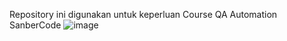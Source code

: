 Repository ini digunakan untuk keperluan Course QA Automation SanberCode
![image](https://github.com/user-attachments/assets/58f9f741-384e-46ca-9e42-1fde561e74ce)
